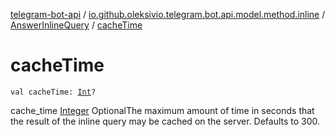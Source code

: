 [telegram-bot-api](../../index.md) / [io.github.oleksivio.telegram.bot.api.model.method.inline](../index.md) / [AnswerInlineQuery](index.md) / [cacheTime](./cache-time.md)

# cacheTime

`val cacheTime: `[`Int`](https://kotlinlang.org/api/latest/jvm/stdlib/kotlin/-int/index.html)`?`

cache_time [Integer](https://docs.oracle.com/javase/6/docs/api/java/lang/Integer.html) OptionalThe maximum amount of time in seconds that the result of the inline query may be
cached on the server. Defaults to 300.

